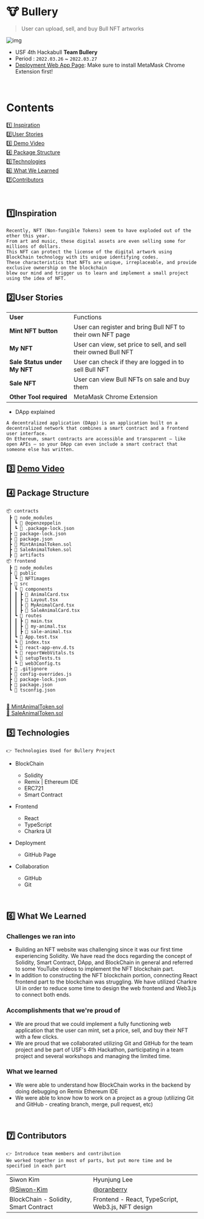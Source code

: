 # 🐮 Bullery
> User can upload, sell, and buy Bull NFT artworks

![img](https://github.com/Hackabull2022/NFT-Bullery/blob/master/Bullery.PNG)


- USF 4th Hackabull **Team Bullery**​
- Period : `2022.03.26` ~ `2022.03.27`
- [Deployment Web App Page](https://hackabull2022.github.io/NFT-Bullery/): Make sure to install MetaMask Chrome Extension first!

<br>

# ​Contents

[:one:​ Inspiration](#one-inspiration)<br>
[:two:​ User Stories](#five-user-stories)<br>
[:three:​ Demo Video](#one-demo-video)<br>
[:four:​ Package Structure](#two-package-structure)<br>
[:five:​ Technologies](#two-technologies)<br>
[:six:​ What We Learned](#two-what-we-learned)<br>
[:seven:​ Contributors](#two-contributor)<br>

<br>

## ​:one:​ Inspiration
```
Recently, NFT (Non-fungible Tokens) seem to have exploded out of the ether this year. 
From art and music, these digital assets are even selling some for millions of dollars. 
This NFT can protect the license of the digital artwork using BlockChain technology with its unique identifying codes. 
These characteristics that NFTs are unique, irreplaceable, and provide exclusive ownership on the blockchain 
blew our mind and trigger us to learn and implement a small project using the idea of NFT.
```

## ​:two:​ User Stories
<table class="tg">
<tbody>
  <tr>
    <td><b>User</b></td>
    <td>Functions</td>
  </tr>
<tr>
    <td><b>Mint NFT button</b></td>
<td>User can register and bring Bull NFT to their own NFT page</td>
</tr>
<tr>
    <td><b>My NFT</b></td>
<td>User can view, set price to sell, and sell their owned Bull NFT</td>
</tr>
<tr>
    <td><b>Sale Status under My NFT</b></td>
<td>User can check if they are logged in to sell Bull NFT</td>
</tr>
<tr>
    <td><b>Sale NFT</b></td>
<td>User can view Bull NFTs on sale and buy them</td>
</tr>
<tr>
    <td><b>Other Tool required</b></td>
<td>MetaMask Chrome Extension</td>
</tr>
</tbody>
</table>

- DApp explained
``` 
A decentralized application (DApp) is an application built on a decentralized network that combines a smart contract and a frontend user interface. 
On Ethereum, smart contracts are accessible and transparent – like open APIs – so your DApp can even include a smart contract that someone else has written. 
```

## ​:three:​ [Demo Video](https://youtube.com/watch?v=mqqFiez6BXk&feature=share)

## ​:four:​ Package Structure
```
📦 contracts
 ┣ 📂 node_modules
 ┃ ┗ 📂 @openzeppelin
 ┃ ┗ 📂 .package-lock.json
 ┣ 📂 package-lock.json
 ┣ 📂 package.json
 ┣ 📂 MintAnimalToken.sol
 ┣ 📂 SaleAnimalToken.sol
 ┣ 📂 artifacts
📦 frontend
 ┣ 📂 node_modules
 ┣ 📂 public
 ┃ ┗ 📂 NFTimages
 ┣ 📂 src
 ┃ ┗ 📂 components
 ┃ ┃ ┣ 📂 AnimalCard.tsx
 ┃ ┃ ┣ 📂 Layout.tsx
 ┃ ┃ ┣ 📂 MyAnimalCard.tsx
 ┃ ┃ ┣ 📂 SaleAnimalCard.tsx
 ┃ ┗ 📂 routes
 ┃ ┃ ┣ 📂 main.tsx
 ┃ ┃ ┣ 📂 my-animal.tsx
 ┃ ┃ ┣ 📂 sale-animal.tsx
 ┃ ┗ 📂 App.test.tsx
 ┃ ┗ 📂 index.tsx
 ┃ ┗ 📂 react-app-env.d.ts
 ┃ ┗ 📂 reportWebVitals.ts
 ┃ ┗ 📂 setupTests.ts
 ┃ ┗ 📂 web3Config.ts
 ┣ 📂 .gitignore
 ┣ 📂 config-overrides.js
 ┣ 📂 package-lock.json
 ┣ 📂 package.json
 ┗ 📂 tsconfig.json
 
```

[📂 MintAnimalToken.sol](https://github.com/Hackabull2022/NFT-Bullery/wiki/MintAnimalToken.sol)
<br>
[📂 SaleAnimalToken.sol](https://github.com/Hackabull2022/NFT-Bullery/wiki/SaleAnimalToken.sol)
<br>

## ​:five:​ Technologies
```
👉 Technologies Used for Bullery Project
```
- BlockChain
  - Solidity
  - Remix | Ethereum IDE
  - ERC721
  - Smart Contract

- Frontend 
  - React
  - TypeScript
  - Charkra UI

- Deployment
  - GitHub Page

- Collaboration
  - GitHub
  - Git
<br>

## ​:six:​ What We Learned
### Challenges we ran into
- Building an NFT website was challenging since it was our first time experiencing Solidity. We have read the docs regarding the concept of Solidity, Smart Contract, DApp, and BlockChain in general and referred to some YouTube videos to implement the NFT blockchain part.
- In addition to constructing the NFT blockchain portion, connecting React frontend part to the blockchain was struggling. We have utilized Charkre UI in order to reduce some time to design the web frontend and Web3.js to connect both ends.
 
### Accomplishments that we're proud of
- We are proud that we could implement a fully functioning web application that the user can mint, set a price, sell, and buy their NFT with a few clicks.
- We are proud that we collaborated utilizing Git and GitHub for the team project and be part of USF's 4th Hackathon, participating in a team project and several workshops and managing the limited time.

### What we learned
- We were able to understand how BlockChain works in the backend by doing debugging on Remix Ethereum IDE
- We were able to know how to work on a project as a group (utilizing Git and GitHub - creating branch, merge, pull request, etc)
<br >

## ​:seven:​ Contributors
```
👉 Introduce team members and contribution 
We worked together in most of parts, but put more time and be specified in each part
```
<table class="tg">
<tbody>
    <tr>
        <td>Siwon Kim</td>
        <td>Hyunjung Lee</td>
    </tr>
    <tr>
        <td><a href="https://github.com/Siwon-Kim">@Siwon-Kim</a></td>
        <td><a href="https://github.com/oranberry">@oranberry</a></td>
    </tr>
    <tr>
        <td>BlockChain - Solidity, Smart Contract</td>
        <td>Frontend - React, TypeScript, Web3.js, NFT design</td>
    </tr>
</tbody>
</table>

<br>
